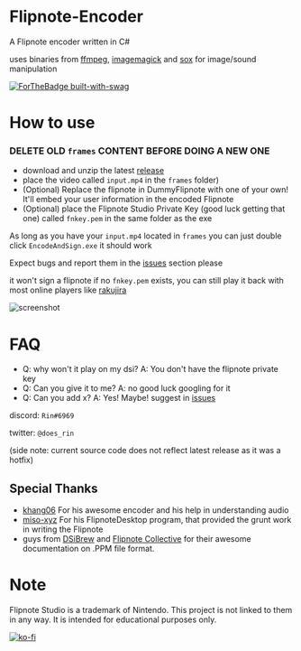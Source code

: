 # Flipnote-Encoder

A Flipnote encoder written in C#

uses binaries from [ffmpeg](https://ffmpeg.org), [imagemagick](https://imagemagick.org/index.php) and [sox](http://sox.sourceforge.net) for image/sound manipulation

[![ForTheBadge built-with-swag](http://ForTheBadge.com/images/badges/built-with-swag.svg)](https://github.com/RinLovesYou) 

# How to use
### DELETE OLD `frames` CONTENT BEFORE DOING A NEW ONE
* download and unzip the latest [release](https://github.com/RinLovesYou/Flipnote-Encoder/releases) 
* place the video called `input.mp4` in the `frames` folder)
* (Optional) Replace the flipnote in DummyFlipnote with one of your own! It'll embed your user information in the encoded Flipnote
* (Optional) place the Flipnote Studio Private Key (good luck getting that one) called `fnkey.pem` in the same folder as the exe

As long as you have your `input.mp4` located in `frames` you can just double click `EncodeAndSign.exe` it should work

Expect bugs and report them in the [issues](https://github.com/RinLovesYou/Flipnote-Encoder/issues) section please

it won't sign a flipnote if no `fnkey.pem` exists, you can still play it back with most online players like [rakujira](https://flipnote.rakujira.jp)

![screenshot](https://media.discordapp.net/attachments/738116823035150356/812439551930007582/unknown.png)

# FAQ
* Q: why won't it play on my dsi? A: You don't have the flipnote private key
* Q: Can you give it to me? A: no good luck googling for it
* Q: Can you add x? A: Yes! Maybe! suggest in [issues](https://github.com/RinLovesYou/Flipnote-Signer/issues)

discord: `Rin#6969`

twitter: `@does_rin`

(side note: current source code does not reflect latest release as it was a hotfix)

## Special Thanks
* [khang06](https://github.com/khang06) For his awesome encoder and his help in understanding audio
* [miso-xyz](https://github.com/miso-xyz) For his FlipnoteDesktop program, that provided the grunt work in writing the Flipnote
* guys from [DSiBrew](https://dsibrew.org/wiki/Main_Page) and [Flipnote Collective](https://github.com/Flipnote-Collective) for their awesome documentation on .PPM file format.

# Note
Flipnote Studio is a trademark of Nintendo. This project is not linked to them in any way. It is intended for educational purposes only.

[![ko-fi](https://www.ko-fi.com/img/githubbutton_sm.svg)](https://ko-fi.com/K3K61YCS7)
